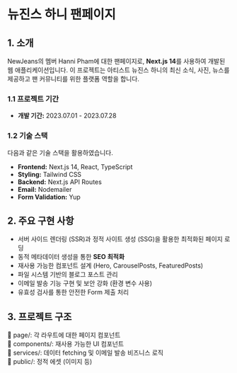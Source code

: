 # 뉴진스 하니 팬페이지
## 1. 소개

NewJeans의 멤버 Hanni Pham에 대한 팬페이지로, **Next.js 14**를 사용하여 개발된 웹 애플리케이션입니다. 이 프로젝트는 아티스트 뉴진스 하니의 최신 소식, 사진, 뉴스를 제공하고 팬 커뮤니티를 위한 플랫폼 역할을 합니다.

### 1.1 **프로젝트 기간**

- **개발 기간:** 2023.07.01 - 2023.07.28

### 1.2 기술 스택

다음과 같은 기술 스택을 활용하였습니다.

- **Frontend:** Next.js 14, React, TypeScript
- **Styling:** Tailwind CSS
- **Backend:** Next.js API Routes
- **Email:** Nodemailer
- **Form Validation:** Yup

## 2. 주요 구현 사항

- 서버 사이드 렌더링 (SSR)과 정적 사이트 생성 (SSG)을 활용한 최적화된 페이지 로딩
- 동적 메타데이터 생성을 통한 **SEO 최적화**
- 재사용 가능한 컴포넌트 설계 (Hero, CarouselPosts, FeaturedPosts)
- 파일 시스템 기반의 블로그 포스트 관리
- 이메일 발송 기능 구현 및 보안 강화 (환경 변수 사용)
- 유효성 검사를 통한 안전한 Form 제출 처리

## 3. 프로젝트 구조

📁 page/: 각 라우트에 대한 페이지 컴포넌트 <br />
📁 components/: 재사용 가능한 UI 컴포넌트 <br />
📁 services/: 데이터 fetching 및 이메일 발송 비즈니스 로직 <br />
📁 public/: 정적 에셋 (이미지 등) <br />
